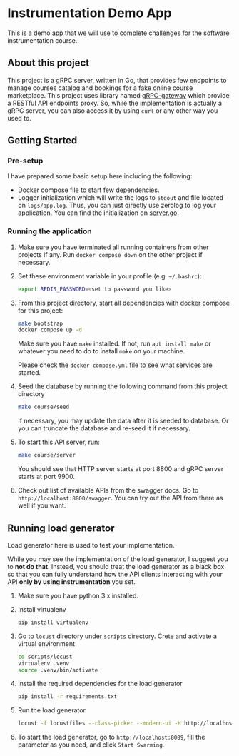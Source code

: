 # Instrumentation Demo App

This is a demo app that we will use to complete challenges for the software instrumentation course.

## About this project

This project is a gRPC server, written in Go, that provides few endpoints to manage courses catalog and bookings for a fake online course marketplace. This project uses library named [gRPC-gateway](https://github.com/grpc-ecosystem/grpc-gateway) which provide a RESTful API endpoints proxy. So, while the implementation is actually a gRPC server, you can also access it by using `curl` or any other way you used to.

## Getting Started

### Pre-setup

I have prepared some basic setup here including the following:

* Docker compose file to start few dependencies.
* Logger initialization which will write the logs to `stdout` and file located on `logs/app.log`. Thus, you can just directly use zerolog to log your application. You can find the initialization on [server.go](./cmd/course/commands/server.go#L51).

### Running the application

1. Make sure you have terminated all running containers from other projects if any. Run `docker compose down` on the other project if necessary.

1. Set these environment variable in your profile (e.g. `~/.bashrc`):

    ```bash
    export REDIS_PASSWORD=<set to password you like>
    ```

1. From this project directory, start all dependencies with docker compose for this project:

    ```bash
    make bootstrap
    docker compose up -d
    ```

    Make sure you have `make` installed. If not, run `apt install make` or whatever you need to do to install `make` on your machine.

    Please check the `docker-compose.yml` file to see what services are started.

1. Seed the database by running the following command from this project directory

    ```bash
    make course/seed
    ```

    If necessary, you may update the data after it is seeded to database. Or you can truncate the database and re-seed it if necessary.

1. To start this API server, run:

    ```bash
    make course/server
    ```
    
    You should see that HTTP server starts at port 8800 and gRPC server starts at port 9900.

1. Check out list of available APIs from the swagger docs. Go to `http://localhost:8800/swagger`. You can try out the API from there as well if you want.

## Running load generator

Load generator here is used to test your implementation. 

While you may see the implementation of the load generator, I suggest you to **not do that**. Instead, you should treat the load generator as a black box so that you can fully understand how the API clients interacting with your API **only by using instrumentation** you set.

1. Make sure you have python 3.x installed. 

1. Install virtualenv

    ```bash
    pip install virtualenv
    ```

1. Go to `locust` directory under `scripts` directory. Crete and activate a virtual environment

    ```bash
    cd scripts/locust
    virtualenv .venv
    source .venv/bin/activate
    ```

1. Install the required dependencies for the load generator

    ```bash
    pip install -r requirements.txt
    ```

1. Run the load generator

    ```bash
    locust -f locustfiles --class-picker --modern-ui -H http://localhost:8800
    ```    

1. To start the load generator, go to `http://localhost:8089`, fill the parameter as you need, and click `Start Swarming`.